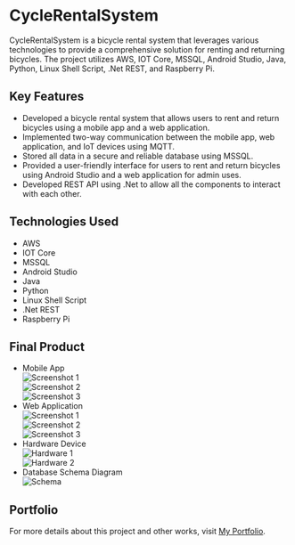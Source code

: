 # CycleRentalSystem

CycleRentalSystem is a bicycle rental system that leverages various technologies to provide a comprehensive solution for renting and returning bicycles. The project utilizes AWS, IOT Core, MSSQL, Android Studio, Java, Python, Linux Shell Script, .Net REST, and Raspberry Pi.

## Key Features

- Developed a bicycle rental system that allows users to rent and return bicycles using a mobile app and a web application.
- Implemented two-way communication between the mobile app, web application, and IoT devices using MQTT.
- Stored all data in a secure and reliable database using MSSQL.
- Provided a user-friendly interface for users to rent and return bicycles using Android Studio and a web application for admin uses.
- Developed REST API using .Net to allow all the components to interact with each other.

## Technologies Used

- AWS
- IOT Core
- MSSQL
- Android Studio
- Java
- Python
- Linux Shell Script
- .Net REST
- Raspberry Pi

## Final Product

- Mobile App <br>
![Screenshot 1](image-link-1) <br>
![Screenshot 2](image-link-2) <br>
![Screenshot 3](image-link-3) <br>
- Web Application <br>
![Screenshot 1](image-link-1) <br>
![Screenshot 2](image-link-2) <br>
![Screenshot 3](image-link-3) <br>
- Hardware Device <br>
![Hardware 1](image-link-1) <br>
![Hardware 2](image-link-2) <br>
- Database Schema Diagram <br>
![Schema](image-link-1)


## Portfolio

For more details about this project and other works, visit [My Portfolio](https://akarshsharat.com/).


